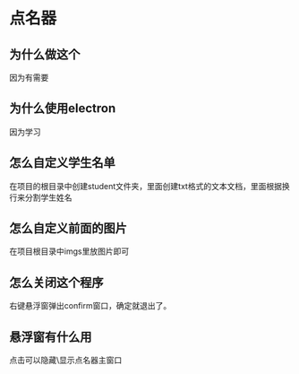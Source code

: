 # 点名器
## 为什么做这个
因为有需要
## 为什么使用electron
因为学习
## 怎么自定义学生名单
在项目的根目录中创建student文件夹，里面创建txt格式的文本文档，里面根据换行来分割学生姓名
## 怎么自定义前面的图片
在项目根目录中imgs里放图片即可
## 怎么关闭这个程序
右键悬浮窗弹出confirm窗口，确定就退出了。
## 悬浮窗有什么用
点击可以隐藏\显示点名器主窗口

